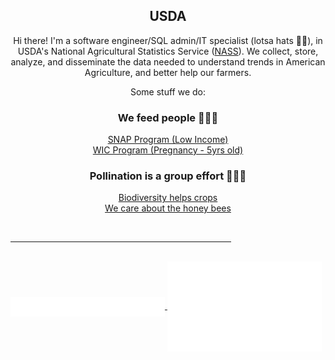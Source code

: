<!-- Profile Thumbnail -->
<div align="center" width="100%"/>

## USDA

Hi there! I'm a software engineer/SQL admin/IT specialist (lotsa hats 🎩👒), in USDA's National Agricultural Statistics Service ([NASS](https://www.nass.usda.gov/)). We collect, store, analyze, and disseminate the data needed to understand trends in American Agriculture, and better help our farmers.

Some stuff we do:

### We feed people 🍊🌽🥕
[SNAP Program (Low Income)](https://www.fns.usda.gov/snap/supplemental-nutrition-assistance-program)  
[WIC Program (Pregnancy - 5yrs old)](https://www.fns.usda.gov/wic)  

### Pollination is a group effort 🐝🐞🦋
[Biodiversity helps crops](https://www.nrcs.usda.gov/getting-assistance/other-topics/organic/nrcs-assistance-for-organic-farmers/habitat-biodiversity)  
[We care about the honey bees](https://www.ars.usda.gov/oc/br/ccd/index/)  



</div>
<br>
<hr style="width:70%">
<br>
<!-- Metrics Github Profile -->
<a href="https://github.com/MichaelHrishenko-USDA">
  <img align="center" width="49%" src="metrics-achievements.svg" alt="Metrics Achievements"/>
</a>
<!-- Metrics Github Contributions -->
<a href="https://github.com/MichaelHrishenko-USDA">
  <img align="center" width="49%" src="metrics-habits.svg" alt="Metrics Habits"/>
</a>

<!--  ![Metrics](/github-metrics.svg) -->
